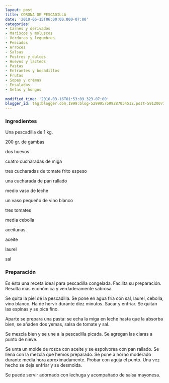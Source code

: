 ```yaml
---
layout: post
title: CORONA DE PESCADILLA
date: '2010-06-15T06:00:00.000-07:00'
categories:
- Carnes y derivados
- Mariscos y moluscos
- Verduras y legumbres
- Pescados
- Arroces
- Salsas
- Postres y dulces
- Huevos y lacteos
- Pastas
- Entrantes y bocadillos
- Frutas
- Sopas y cremas
- Ensaladas
- Setas y hongos
 
modified_time: '2016-03-16T01:53:09.323-07:00'
blogger_id: tag:blogger.com,1999:blog-5299957599287034512.post-5912007152831599697
---
```


<h3>Ingredientes</h3>

Una pescadilla de 1 kg.

200 gr. de gambas

dos huevos

cuatro cucharadas de miga

tres cucharadas de tomate frito espeso

una cucharada de pan rallado

medio vaso de leche

un vaso pequeño de vino blanco

tres tomates

media cebolla

aceitunas

aceite

laurel

sal

<h3>Preparación</h3>

Es ésta una receta ideal para pescadilla congelada. Facilita su preparación. Resulta más económica y verdaderamente sabrosa.

Se quita la piel de la pescadilla. Se pone en agua fría con sal, laurel, cebolla, vino blanco. Ha de hervir durante diez minutos. Sacar y enfriar. Se quitan las espinas y se pica fino.

Aparte se prepara una pasta: se echa la miga en leche hasta que la absorba bien, se añaden dos yemas, salsa de tomate y sal.

Se mezcla bien y se une a la pescadilla picada. Se agregan las claras a punto de nieve.

Se unta un molde de rosca con aceite y se espolvorea con pan rallado. Se llena con la mezcla que hemos preparado. Se pone a horno moderado durante media hora aproximadamente. Probar con aguja el punto. Una vez hecho se deja enfriar y se desmolda.

Se puede servir adornado con lechuga y acompañado de salsa mayonesa.

